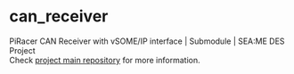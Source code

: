 # can_receiver
PiRacer CAN Receiver with vSOME/IP interface | Submodule | SEA:ME DES Project <br>
Check [project main repository](https://github.com/Lagavulin9/DES_Head-Unit) for more information. 
